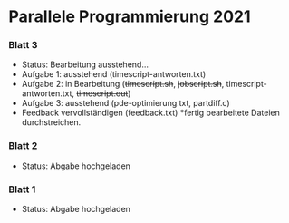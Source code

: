 # Parallele Programmierung 2021
### Blatt 3
- Status: Bearbeitung ausstehend...
- Aufgabe 1: ausstehend (timescript-antworten.txt)
- Aufgabe 2: in Bearbeitung (~~timescript.sh~~, ~~jobscript.sh~~, timescript-antworten.txt, ~~timescript.out~~)
- Aufgabe 3: ausstehend (pde-optimierung.txt, partdiff.c)
- Feedback vervollständigen (feedback.txt)
\*fertig bearbeitete Dateien durchstreichen.
### Blatt 2
- Status: Abgabe hochgeladen
### Blatt 1
- Status: Abgabe hochgeladen
